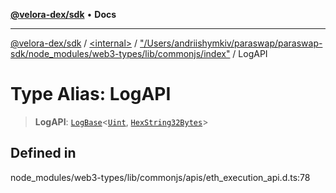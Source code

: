 [**@velora-dex/sdk**](../../../../README.md) • **Docs**

***

[@velora-dex/sdk](../../../../globals.md) / [\<internal\>](../../../README.md) / ["/Users/andriishymkiv/paraswap/paraswap-sdk/node\_modules/web3-types/lib/commonjs/index"](../README.md) / LogAPI

# Type Alias: LogAPI

> **LogAPI**: [`LogBase`](../interfaces/LogBase.md)\<[`Uint`](../../../type-aliases/Uint.md), [`HexString32Bytes`](../../../type-aliases/HexString32Bytes.md)\>

## Defined in

node\_modules/web3-types/lib/commonjs/apis/eth\_execution\_api.d.ts:78
